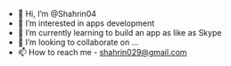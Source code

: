 - 👋 Hi, I’m @Shahrin04
- 👀 I’m interested in apps development
- 🌱 I’m currently learning to build an app as like as Skype
- 💞️ I’m looking to collaborate on ...
- 📫 How to reach me - shahrin029@gmail.com

<!---
Shahrin04/Shahrin04 is a ✨ special ✨ repository because its `README.md` (this file) appears on your GitHub profile.
You can click the Preview link to take a look at your changes.
--->
